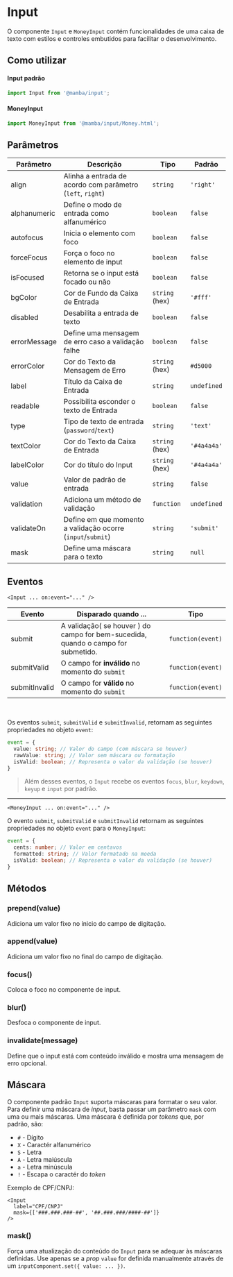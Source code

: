 # Input

O componente `Input` e `MoneyInput` contém funcionalidades de uma caixa de texto com estilos e controles embutidos para facilitar o desenvolvimento.

## Como utilizar

#### Input padrão

```js
import Input from '@mamba/input';
```

#### MoneyInput

```js
import MoneyInput from '@mamba/input/Money.html';
```

<!-- @example ./example/Example.html -->

## Parâmetros

| Parâmetro   | Descrição                                                  | Tipo            | Padrão     |
|-------------|------------------------------------------------------------|-----------------|------------|
| align       | Alinha a entrada de acordo com parâmetro (`left`, `right`) | `string`        | `'right'`  |
| alphanumeric| Define o modo de entrada como alfanumérico                 | `boolean`       | `false`    |
| autofocus   | Inicia o elemento com foco                                 | `boolean`       | `false`    |
| forceFocus  | Força o foco no elemento de input                          | `boolean`       | `false`    |
| isFocused   | Retorna se o input está focado ou não                      | `boolean`       | `false`    |
| bgColor     | Cor de Fundo da Caixa de Entrada                           | `string` (hex)  | `'#fff'`   |
| disabled    | Desabilita a entrada de texto                              | `boolean`       | `false`    |
| errorMessage| Define uma mensagem de erro caso a validação falhe         | `boolean`       | `false`    |
| errorColor  | Cor do Texto da Mensagem de Erro                           | `string` (hex)  | `#d5000`   |
| label       | Título da Caixa de Entrada                                 | `string`        | `undefined`|
| readable    | Possibilita esconder o texto de Entrada                    | `boolean`       | `false`    |
| type        | Tipo de texto de entrada (`password`/`text`)               | `string`        | `'text'`   |
| textColor   | Cor do Texto da Caixa de Entrada                           | `string` (hex)  | `'#4a4a4a'`|
| labelColor  | Cor do título do Input                                     | `string` (hex)  | `'#4a4a4a'`|
| value       | Valor de padrão de entrada                                 | `string`        | `false`    |
| validation  | Adiciona um método de validação                            | `function`      | `undefined`|
| validateOn  | Define em que momento a validação ocorre (`input`/`submit`)| `string`        | `'submit'` |
| mask        | Define uma máscara para o texto                            | `string`        | `null`     |


## Eventos

`<Input ... on:event="..." />`

| Evento        | Disparado quando ...                                                                   | Tipo              |
|---------------|----------------------------------------------------------------------------------------|-------------------|
| submit        | A validação( se houver ) do campo for bem-sucedida, quando o campo for submetido.      | `function(event)` |
| submitValid   | O campo for __inválido__ no momento do `submit`                                        | `function(event)` |
| submitInvalid | O campo for __válido__ no momento do `submit`                                          | `function(event)` |

<br/>

Os eventos `submit`, `submitValid` e `submitInvalid`, retornam as seguintes propriedades no objeto `event`:
```ts
event = {
  value: string; // Valor do campo (com máscara se houver)
  rawValue: string; // Valor sem máscara ou formatação
  isValid: boolean; // Representa o valor da validação (se houver)
}
```

> Além desses eventos, o `Input` recebe os eventos `focus`, `blur`, `keydown`, `keyup` e `input` por padrão.

---

`<MoneyInput ... on:event="..." />`

O evento `submit`, `submitValid` e `submitInvalid` retornam as seguintes propriedades no objeto `event` para o `MoneyInput`:

```ts
event = {
  cents: number; // Valor em centavos
  formatted: string; // Valor formatado na moeda
  isValid: boolean; // Representa o valor da validação (se houver)
}
```

## Métodos

### prepend(value)

Adiciona um valor fixo no ínicio do campo de digitação.

### append(value)

Adiciona um valor fixo no final do campo de digitação.

### focus()

Coloca o foco no componente de input.

### blur()

Desfoca o componente de input.

### invalidate(message)

Define que o input está com conteúdo inválido e mostra uma mensagem de erro opcional.

## Máscara

O componente padrão `Input` suporta máscaras para formatar o seu valor. Para definir uma máscara de *input*, basta passar um parâmetro `mask` com uma ou mais máscaras. Uma máscara é definida por *tokens* que, por padrão, são:

* `#` - Dígito
* `X` - Caractér alfanumérico
* `S` - Letra
* `A` - Letra maiúscula
* `a` - Letra minúscula
* `!` - Escapa o caractér do *token*

Exemplo de CPF/CNPJ:

```
<Input
  label="CPF/CNPJ"
  mask={['###.###.###-##', '##.###.###/####-##']}
/>
```

### mask()

Força uma atualização do conteúdo do `Input` para se adequar às máscaras definidas. Use apenas se a *prop* `value` for definida manualmente através de um `inputComponent.set({ value: ... })`.
